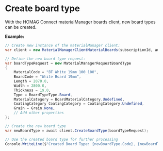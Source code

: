 <h1 id="createBoardType"> Create board type</h1>

With the HOMAG Connect materialManager boards client, new board types can be created.

<strong>Example:</strong>

```csharp
// Create new instance of the materialManager client:
var client = new MaterialManagerClientMaterialBoards(subscriptionId, authorizationKey);

// Define the new board type request:
var boardTypeRequest = new MaterialManagerRequestBoardType
{
    MaterialCode = "BT_White_19mm_100_100",
    BoardCode = "White Board 19mm",
    Length = 2070.0,
    Width = 2800.0,
    Thickness = 19.0,
    Type = BoardTypeType.Board,
    MaterialCategory = BoardMaterialCategory.Undefined,
    CoatingCategory CoatingCategory = CoatingCategory.Undefined,
    Grain = Grain.None,
    // Add other properties
};

// Create the new board type
var newBoardType = await client.CreateBoardType(boardTypeRequest);

// Use the created board type for further processing
Console.WriteLine($"Created Board Type: {newBoardType.Code}, {newBoardType.Description}");
```
